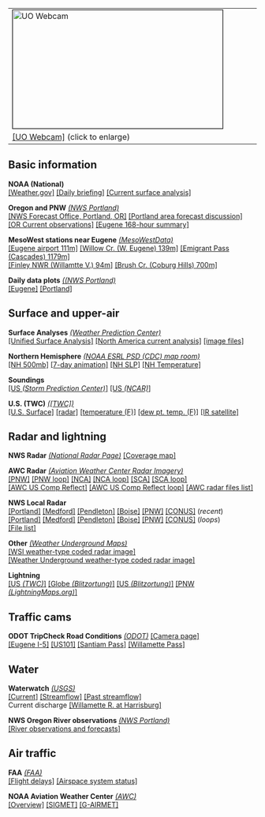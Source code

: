 <table style="text-align: left; width: 100% height: 240px" border="0" cellpadding="0" cellspacing="0">
	<tbody>
		<tr>
			<td style="vertical-align: top; width: 31%;">
				<a href="http://webcam.uoregon.edu/oneshotimage1">
				<img src="http://webcam.uoregon.edu/oneshotimage1" 					alt="UO Webcam" width="426" height="240" style="border:1px solid black"></a>  
			</td>
		</tr>
		<tr>
			<td style="vertical-align: top; width: 31%">
		        <a href="http://webcam.uoregon.edu/oneshotimage1">[UO Webcam]</a>
		        (click to enlarge)
			</td>
		</tr>
	</tbody>
	
</table>

## Basic information ##
**NOAA (National)**   
[[Weather.gov]](https://www.weather.gov/)
[[Daily briefing]](https://www.weather.gov/briefing/)
[[Current surface analysis]](https://www.wpc.ncep.noaa.gov/html/sfc2.shtml)

**Oregon and PNW**  *[(NWS Portland)](https://www.weather.gov/pqr/)*  
[[NWS Forecast Office, Portland, OR]](https://www.weather.gov/pqr/)
[[Portland area forecast discussion]](http://www.wrh.noaa.gov/total_forecast/getprod.php?prod=XXXAFDPQR&wfo=PQR)  
[[OR Current observations]](https://www.wrh.noaa.gov/pqr/observations.php)
[[Eugene 168-hour summary]](https://www.wrh.noaa.gov/mesowest/timeseries.php?wfo=pqr&sid=KEUG&num=48&raw=0&banner=off)


**MesoWest stations near Eugene** *[(MesoWestData)](http://mesowest.utah.edu/index.html)*  
[[Eugene airport 111m]](http://mesowest.utah.edu/cgi-bin/droman/meso_base.cgi?stn=KEUG&unit=0&time=LOCAL&product=&year1=&month1=&day1=00&hour1=00&hours=&graph=1&past=0)
[[Willow Cr. (W. Eugene) 139m]](http://mesowest.utah.edu/cgi-bin/droman/meso_base.cgi?stn=HBFO3&unit=0&time=LOCAL&product=&year1=&month1=&day1=00&hour1=00&hours=&graph=1&past=0)
[[Emigrant Pass (Cascades) 1179m]](http://mesowest.utah.edu/cgi-bin/droman/meso_base.cgi?stn=EMFO3&unit=0&time=LOCAL&product=&year1=&month1=&day1=00&hour1=00&hours=&graph=1&past=0)  
[[Finley NWR (Willamtte V.) 94m]](http://mesowest.utah.edu/cgi-bin/droman/meso_base.cgi?stn=FNWO3&unit=0&time=LOCAL&product=&year1=&month1=&day1=00&hour1=00&hours=&graph=1&past=0)
[[Brush Cr. (Coburg Hills) 700m]](http://mesowest.utah.edu/cgi-bin/droman/meso_base.cgi?stn=BRUO3&unit=0&time=LOCAL&product=&year1=&month1=&day1=00&hour1=00&hours=&graph=1&past=0)

**Daily data plots** *[((NWS Portland)](https://www.weather.gov/pqr/)*  
[[Eugene]](https://www.wrh.noaa.gov/climate/yeardisp.php?wfo=pqr&stn=KEUG&submit=Yearly+Charts)
[[Portland]](https://www.wrh.noaa.gov/climate/yeardisp.php?wfo=pqr&year=2019&span=Calendar%20Year&stn=KPDX)

## Surface and upper-air ##

**Surface Analyses** [*(Weather Prediction Center)*](https://www.wpc.ncep.noaa.gov/sfc/history/)  
[[Unified Surface Analysis]](https://ocean.weather.gov/unified_analysis.php)
[[North America current analysis]](https://www.wpc.ncep.noaa.gov/sfc/lrgnamsfcwbg.gif)
[[image files]](https://www.wpc.ncep.noaa.gov/sfc/)

**Northern Hemisphere** *[(NOAA ESRL PSD (CDC) map room)](https://www.esrl.noaa.gov/psd/map/)*  
[[NH 500mb]](https://www.esrl.noaa.gov/psd/map/images/fnl/500z_01.fnl.gif)
[[7-day animation]](https://www.esrl.noaa.gov/psd/map/images/fnl/500z_07.fnl.anim.html)
[[NH SLP]](https://www.esrl.noaa.gov/psd/map/images/fnl/mslp_01.fnl.gif)
[[NH Temperature]](https://www.esrl.noaa.gov/psd/map/images/fnl/sfctmp_01.fnl.gif)
 
**Soundings**  
[[US *(Storm Prediction Center)*]](https://www.spc.noaa.gov/exper/soundings/)
[[US *(NCAR)*]](http://weather.rap.ucar.edu/upper/)

**U.S. (TWC)** *[([TWC])](https://weather.com/)*  
[[U.S. Surface]](https://dsx.weather.com/util/image/map/WEB_Current_Weather_Map_1280x720.jpg)
[[radar]](https://dsx.weather.com/util/image/map/us_radar_plus_usen_1280x720.jpg)
[[temperature (F)]](https://dsx.weather.com/util/image/map/acttemp_1280x720.jpg)
[[dew pt. temp. (F)]](https://dsx.weather.com/util/image/map/actdew_1280x720.jpg)
[[IR satellite]](https://dsx.weather.com/util/image/map/ussat_1280x720.jpg)

## Radar and lightning ##

**NWS Radar**  *[(National Radar Page)](https://radar.weather.gov/)*
[[Coverage map]](https://www.roc.noaa.gov/WSR88D/Images/WSR-88DCONUSCoverage1000.jpg)  

**AWC Radar** *[(Aviation Weather Center Radar Imagery)](https://aviationweather.gov/radar)*  
[[PNW]](https://aviationweather.gov/data/obs/radar/rad_cref_lws.gif)
[[PNW loop]](https://aviationweather.gov/radar/plot?region=lws&type=cref&date=)
[[NCA]](https://aviationweather.gov/data/obs/radar/rad_cref_wmc.gif)
[[NCA loop]](https://aviationweather.gov/radar/plot?region=wmc)
[[SCA]](https://aviationweather.gov/data/obs/radar/rad_cref_las.gif)
[[SCA loop]](https://aviationweather.gov/radar/plot?region=las&type=cref&date=)  
[[AWC US Comp Reflect]](https://aviationweather.gov/data/obs/radar/rad_cref_us.gif)
[[AWC US Comp Reflect loop]](https://aviationweather.gov/radar/plot?region=us&type=cref&date=)
[[AWC radar files list]](https://aviationweather.gov/data/obs/radar/)

**NWS Local Radar**  
[[Portland]](https://radar.weather.gov/ridge/lite/KRTX_0.gif)
[[Medford]](https://radar.weather.gov/ridge/lite/KMAX_0.gif)
[[Pendleton]](https://radar.weather.gov/ridge/lite/KPDT_0.gif)
[[Boise]](https://radar.weather.gov/ridge/lite/KCBX_0.gif)
[[PNW]](https://radar.weather.gov/ridge/lite/PACNORTHWEST.gif)
[[CONUS]](https://radar.weather.gov/ridge/lite/CONUS.gif)
(*recent*)  
[[Portland]](https://radar.weather.gov/ridge/lite/KRTX_loop.gif)
[[Medford]](https://radar.weather.gov/ridge/lite/KMAX_loop.gif)
[[Pendleton]](https://radar.weather.gov/ridge/lite/KPDT_loop.gif)
[[Boise]](https://radar.weather.gov/ridge/lite/KCBX_loop.gif)
[[PNW]](https://radar.weather.gov/ridge/lite/PACNORTHWEST_loop.gif)
[[CONUS]](https://radar.weather.gov/ridge/lite/CONUS_loop.gif)
(*loops*)  
[[File list]](https://radar.weather.gov/ridge/lite/)


**Other** *[(Weather Underground Maps)](https://www.wunderground.com/maps)*  
[[WSI weather-type coded radar image]](https://s.w-x.co/staticmaps/wu/wxtype/none/usa/animate.png)  
[[Weather Underground weather-type coded radar image]](https://s.w-x.co/staticmaps/wu/wu/wxtype1200_cur/conus/current.png)

**Lightning**  
[[US *(TWC)*]](https://s.w-x.co/staticmaps/DCT_SPECIAL99_1280x720.jpg)
[[Globe *(Blitzortung)*]](http://en.blitzortung.org/live_lightning_maps.php)
[[US *(Blitzortung)*]](http://en.blitzortung.org/live_lightning_maps.php?map=30)
[[PNW *(LightningMaps.org)*]](http://www.lightningmaps.org/?lang=en#m=oss;t=3;s=0;o=0;b=;ts=0;y=44.5983;x=-119.9542;z=7;d=2;dl=2;dc=0;)

## Traffic cams ##

**ODOT TripCheck Road Conditions** *[(ODOT)](https://www.tripcheck.com/Pages/Road-Conditions?curRegion=0&mainNav=RoadConditions)*
[[Camera page]](https://www.tripcheck.com/Pages/Road-Conditions?curRegion=0&mainNav=RoadConditions)  
[[Eugene I-5]](https://tripcheck.com/RoadCams/cams/I-5%20SB%20at%20I-105_pid1612.jpg?rand=1553714107603)
[[US101]](https://tripcheck.com/RoadCams/cams/CapeCove_pid618.jpg?rand=1553714136808)
[[Santiam Pass]](https://tripcheck.com/RoadCams/cams/Santiam%20Pass_pid2728.JPG?rand=1553714236397)
[[Willamette Pass]](https://tripcheck.com/RoadCams/cams/Willamette%20Pass_pid3351.JPG?rand=1553714209804)

## Water ##

**Waterwatch** *[(USGS)](https://waterwatch.usgs.gov)*  
[[Current]](https://waterwatch.usgs.gov)
[[Streamflow]](https://waterwatch.usgs.gov/?id=ww_current)
[[Past streamflow]](https://waterwatch.usgs.gov/index.php?id=ww_past)  
Current discharge [[Willamette R. at Harrisburg]](https://waterdata.usgs.gov/or/nwis/uv?site_no=14166000)  

**NWS Oregon River observations**
*[(NWS Portland)](http://newweb.wrh.noaa.gov/pqr/)*   
[[River observations and forecasts]](https://water.weather.gov/ahps2/index.php?wfo=pqr)

## Air traffic ##

**FAA** *[(FAA)](https://www.faa.gov/)*  
[[Flight delays]](https://www.fly.faa.gov/flyfaa/usmap.jsp)
[[Airspace system status]](https://www.fly.faa.gov/ois/jsp/summary_sys.jsp)

**NOAA Aviation Weather Center** *[(AWC)](https://aviationweather.gov)*  
[[Overview]](https://aviationweather.gov)
[[SIGMET]](https://aviationweather.gov/sigmet)
[[G-AIRMET]](https://aviationweather.gov/gairmet)



